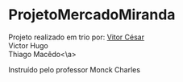 # ProjetoMercadoMiranda
Projeto realizado em trio por: 
 <a href="www.github.com/lordvitor11">Vitor César</a> <br>
 <a>Victor Hugo</a> <br>
 <a>Thiago Macêdo<\a> <br>
 
Instruído pelo professor Monck Charles
